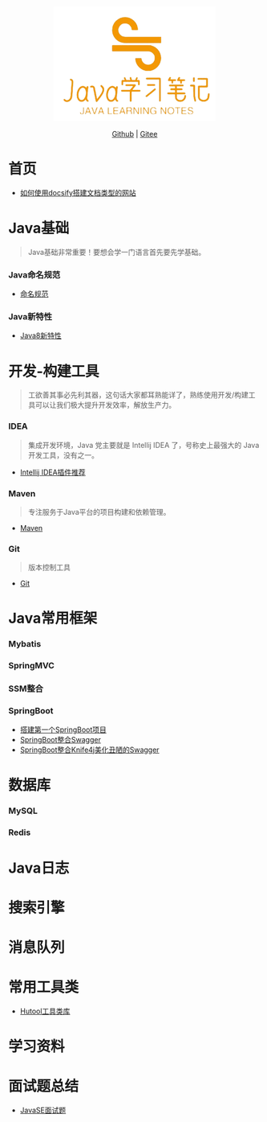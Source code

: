 <p align="center">
  <a href="https://shmily0213.gitee.io">
    <img src="./media/pictures/home.png" alt="Java学习笔记">
  </a>
</p>

<p align="center">
  <a href="https://github.com/shmily0021/shmily0021.github.io">Github</a> |
  <a href="https://gitee.com/shmily0213/shmily0213">Gitee</a>
</p>

# 首页
- [如何使用docsify搭建文档类型的网站](./docs/home-page/md/搭建一个文档类型网站.md)

# Java基础

> Java基础非常重要！要想会学一门语言首先要先学基础。

### Java命名规范

- [命名规范](./docs/home-page/Java-basics/naming/代码命名规范.md)

### Java新特性

- [Java8新特性](./docs/home-page/Java-basics/new-features/Java8新特性.md)

# 开发-构建工具

> 工欲善其事必先利其器，这句话大家都耳熟能详了，熟练使用开发/构建工具可以让我们极大提升开发效率，解放生产力。

### IDEA

> 集成开发环境，Java 党主要就是 Intellij IDEA 了，号称史上最强大的 Java 开发工具，没有之一。

- [Intellij IDEA插件推荐](./docs/home-page/Development_BuildTools/IDEA/IDEA插件推荐.md)

### Maven

> 专注服务于Java平台的项目构建和依赖管理。

- [Maven](./docs/home-page/Development_BuildTools/Maven/Maven.md)

### Git

> 版本控制工具

- [Git]()

# Java常用框架

### Mybatis

### SpringMVC

### SSM整合

### SpringBoot

- [搭建第一个SpringBoot项目](docs/home-page/spring/搭建第一个SpringBoot项目.md)
- [SpringBoot整合Swagger](docs/home-page/spring/SpringBoot整合Swagger.md)
- [SpringBoot整合Knife4j美化丑陋的Swagger](docs/home-page/spring/SpringBoot整合Knife4j.md)

# 数据库

### MySQL



### Redis

# Java日志

# 搜索引擎

# 消息队列

# 常用工具类

- [Hutool工具类库](./docs/home-page/Development_BuildTools/class/Hutool工具类库.md)

# 学习资料

# 面试题总结
- [JavaSE面试题](./docs/Interview/JavaSE面试题.md)


